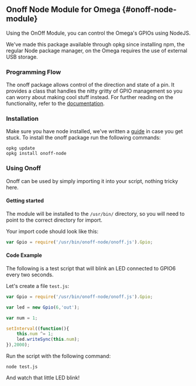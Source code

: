 ## Onoff Node Module for Omega {#onoff-node-module}

Using the OnOff Module, you can control the Omega's GPIOs using NodeJS.

We've made this package available through opkg since installing npm, the regular Node package manager, on the Omega requires the use of external USB storage.

### Programming Flow

The onoff package allows control of the direction and state of a pin. It provides a class that handles the nitty gritty of GPIO management so you can worry about making cool stuff instead. For further reading on the functionality, refer to the [documentation](https://www.npmjs.com/package/tm-onoff).

### Installation

Make sure you have node installed, we've written a [guide](#software-installing-and-using-nodejs) in case you get stuck. To install the onoff package run the following commands:

```
opkg update
opkg install onoff-node
```

### Using Onoff

Onoff can be used by simply importing it into your script, nothing tricky here.

#### Getting started

The module will be installed to the `/usr/bin/` directory, so you will need to point to the correct directory for import.

Your import code should look like this:

```js
var Gpio = require('/usr/bin/onoff-node/onoff.js').Gpio;
```

#### Code Example

The following is a test script that will blink an LED connected to GPIO6 every two seconds.

Let's create a file `test.js`:

```js
var Gpio = require('/usr/bin/onoff-node/onoff.js').Gpio;

var led = new Gpio(6,'out');

var num = 1;

setInterval((function(){
	this.num ^= 1;
	led.writeSync(this.num);
}),2000);

```

Run the script with the following command:

```
node test.js
```

And watch that little LED blink!

